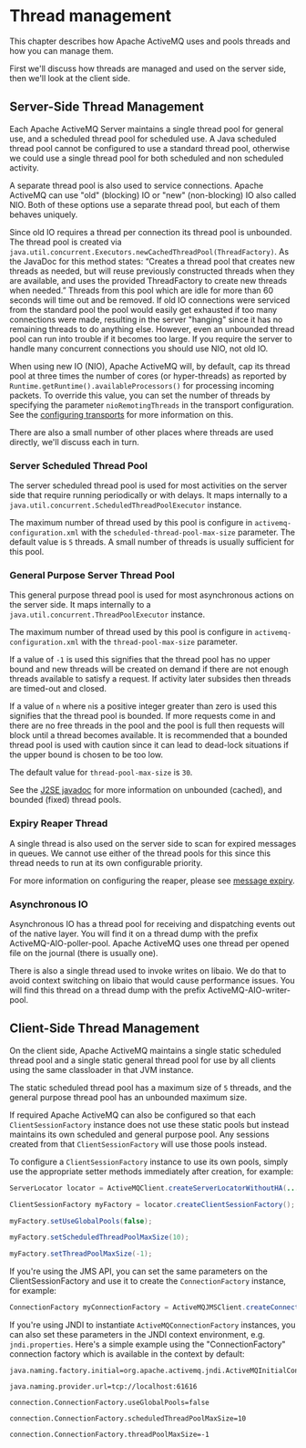 # Thread management

This chapter describes how Apache ActiveMQ uses and pools threads and how you
can manage them.

First we'll discuss how threads are managed and used on the server side,
then we'll look at the client side.

## Server-Side Thread Management

Each Apache ActiveMQ Server maintains a single thread pool for general use, and
a scheduled thread pool for scheduled use. A Java scheduled thread pool
cannot be configured to use a standard thread pool, otherwise we could
use a single thread pool for both scheduled and non scheduled activity.

A separate thread pool is also used to service connections. Apache ActiveMQ can
use "old" (blocking) IO or "new" (non-blocking) IO also called NIO. Both
of these options use a separate thread pool, but each of them behaves
uniquely.

Since old IO requires a thread per connection its thread pool is
unbounded. The thread pool is created via `
            java.util.concurrent.Executors.newCachedThreadPool(ThreadFactory)`.
As the JavaDoc for this method states: “Creates a thread pool that
creates new threads as needed, but will reuse previously constructed
threads when they are available, and uses the provided ThreadFactory to
create new threads when needed.” Threads from this pool which are idle
for more than 60 seconds will time out and be removed. If old IO
connections were serviced from the standard pool the pool would easily
get exhausted if too many connections were made, resulting in the server
"hanging" since it has no remaining threads to do anything else.
However, even an unbounded thread pool can run into trouble if it
becomes too large. If you require the server to handle many concurrent
connections you should use NIO, not old IO.

When using new IO (NIO), Apache ActiveMQ will, by default, cap its thread pool
at three times the number of cores (or hyper-threads) as reported by `
            Runtime.getRuntime().availableProcessors()` for processing
incoming packets. To override this value, you can set the number of
threads by specifying the parameter `nioRemotingThreads` in the
transport configuration. See the [configuring transports](configuring-transports.md)
for more information on this.

There are also a small number of other places where threads are used
directly, we'll discuss each in turn.

### Server Scheduled Thread Pool

The server scheduled thread pool is used for most activities on the
server side that require running periodically or with delays. It maps
internally to a `java.util.concurrent.ScheduledThreadPoolExecutor`
instance.

The maximum number of thread used by this pool is configure in
`activemq-configuration.xml` with the `scheduled-thread-pool-max-size`
parameter. The default value is `5` threads. A small number of threads
is usually sufficient for this pool.

### General Purpose Server Thread Pool

This general purpose thread pool is used for most asynchronous actions
on the server side. It maps internally to a
`java.util.concurrent.ThreadPoolExecutor` instance.

The maximum number of thread used by this pool is configure in
`activemq-configuration.xml` with the `thread-pool-max-size` parameter.

If a value of `-1` is used this signifies that the thread pool has no
upper bound and new threads will be created on demand if there are not
enough threads available to satisfy a request. If activity later
subsides then threads are timed-out and closed.

If a value of `n` where `n`is a positive integer greater than zero is
used this signifies that the thread pool is bounded. If more requests
come in and there are no free threads in the pool and the pool is full
then requests will block until a thread becomes available. It is
recommended that a bounded thread pool is used with caution since it can
lead to dead-lock situations if the upper bound is chosen to be too low.

The default value for `thread-pool-max-size` is `30`.

See the [J2SE
javadoc](http://docs.oracle.com/javase/6/docs/api/java/util/concurrent/ThreadPoolExecutor.htm)
for more information on unbounded (cached), and bounded (fixed) thread
pools.

### Expiry Reaper Thread

A single thread is also used on the server side to scan for expired
messages in queues. We cannot use either of the thread pools for this
since this thread needs to run at its own configurable priority.

For more information on configuring the reaper, please see [message expiry](message-expiry.md).

### Asynchronous IO

Asynchronous IO has a thread pool for receiving and dispatching events
out of the native layer. You will find it on a thread dump with the
prefix ActiveMQ-AIO-poller-pool. Apache ActiveMQ uses one thread per opened
file on the journal (there is usually one).

There is also a single thread used to invoke writes on libaio. We do
that to avoid context switching on libaio that would cause performance
issues. You will find this thread on a thread dump with the prefix
ActiveMQ-AIO-writer-pool.

## Client-Side Thread Management

On the client side, Apache ActiveMQ maintains a single static scheduled thread
pool and a single static general thread pool for use by all clients
using the same classloader in that JVM instance.

The static scheduled thread pool has a maximum size of `5` threads, and
the general purpose thread pool has an unbounded maximum size.

If required Apache ActiveMQ can also be configured so that each
`ClientSessionFactory` instance does not use these static pools but
instead maintains its own scheduled and general purpose pool. Any
sessions created from that `ClientSessionFactory` will use those pools
instead.

To configure a `ClientSessionFactory` instance to use its own pools,
simply use the appropriate setter methods immediately after creation,
for example:

``` java
ServerLocator locator = ActiveMQClient.createServerLocatorWithoutHA(...)

ClientSessionFactory myFactory = locator.createClientSessionFactory();

myFactory.setUseGlobalPools(false);

myFactory.setScheduledThreadPoolMaxSize(10);

myFactory.setThreadPoolMaxSize(-1);
```

If you're using the JMS API, you can set the same parameters on the
ClientSessionFactory and use it to create the `ConnectionFactory`
instance, for example:

``` java
ConnectionFactory myConnectionFactory = ActiveMQJMSClient.createConnectionFactory(myFactory);
```

If you're using JNDI to instantiate `ActiveMQConnectionFactory`
instances, you can also set these parameters in the JNDI context
environment, e.g. `jndi.properties`. Here's a simple example using the
"ConnectionFactory" connection factory which is available in the context
by default:

    java.naming.factory.initial=org.apache.activemq.jndi.ActiveMQInitialContextFactory

    java.naming.provider.url=tcp://localhost:61616

    connection.ConnectionFactory.useGlobalPools=false

    connection.ConnectionFactory.scheduledThreadPoolMaxSize=10

    connection.ConnectionFactory.threadPoolMaxSize=-1

